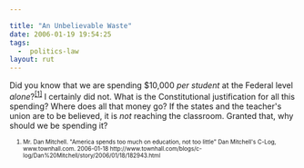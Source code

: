 ```yaml
---

title: "An Unbelievable Waste"
date: 2006-01-19 19:54:25
tags:
  -  politics-law
layout: rut
---
```



<p>Did you know that we are spending $10,000 <em>per student</em> at the Federal level <em>alone</em>?<sup><a href="http://www.townhall.com/blogs/c-log/Dan%20Mitchell/story/2006/01/18/182943.html" title="America spends too much on education, not too little">[1]</a></sup> I certainly did not.  What is the Constitutional justification for all this spending?  Where does all that money go?  If the states and the teacher's union are to be believed, it is <em>not</em> reaching the classroom.  Granted that, why should we be spending it?</p>  <ol><font size="-2"><li><font size="-2">Mr. Dan Mitchell.  "America spends too much on education, not too little" Dan Mitchell's C-Log, www.townhall.com. 2006-01-18 http://www.townhall.com/blogs/c-log/Dan%20Mitchell/story/2006/01/18/182943.html </font></li></font></ol>

